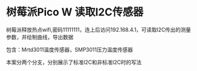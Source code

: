 # 树莓派Pico W 读取I2C传感器
树莓派释放热点wifi,密码11111111，连上后访问192.168.4.1，可读取I2C传出的测量参数，并绘制曲线，导出数据

包含：Mrtd3011温度传感器，SMP3011压力温度传感器

本案分两个分支，分别展示了标准I2C和非标准I2C时的写法
